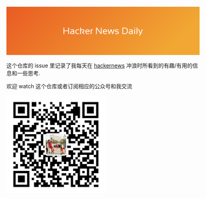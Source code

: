 ![](https://raw.githubusercontent.com/timqian/images/master/20190925153619.png)

这个仓库的 issue 里记录了我每天在 [hackernews](https://news.ycombinator.com/) 冲浪时所看到的有趣/有用的信息和一些思考.

欢迎 watch 这个仓库或者订阅相应的公众号和我交流


![](https://raw.githubusercontent.com/timqian/images/master/20190925152202.jpg)
